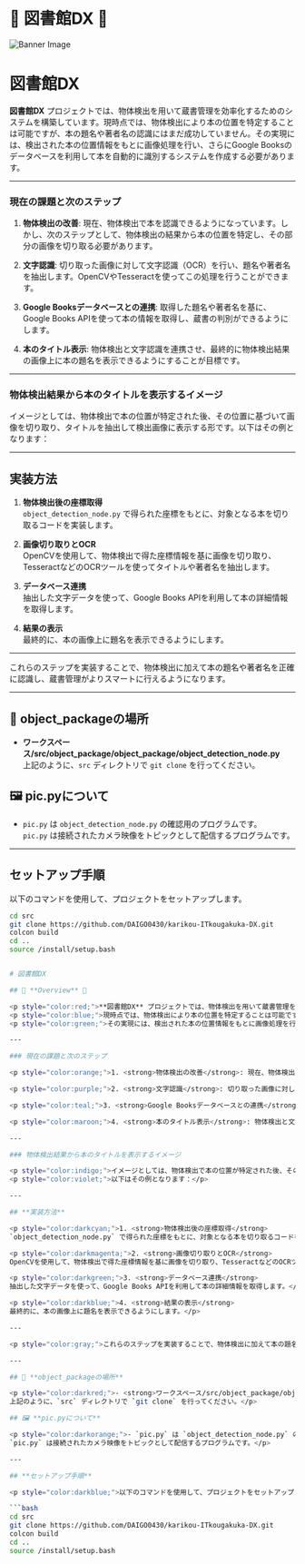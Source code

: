 

# 🌈 **図書館DX** 🌈

![Banner Image](https://tyoudoii-illust.com/wp-content/uploads/2024/07/oksign_businessman_color-300x282.png)

# 図書館DX


**図書館DX** プロジェクトでは、物体検出を用いて蔵書管理を効率化するためのシステムを構築しています。現時点では、物体検出により本の位置を特定することは可能ですが、本の題名や著者名の認識にはまだ成功していません。その実現には、検出された本の位置情報をもとに画像処理を行い、さらにGoogle Booksのデータベースを利用して本を自動的に識別するシステムを作成する必要があります。

---

### 現在の課題と次のステップ

1. **物体検出の改善**: 現在、物体検出で本を認識できるようになっています。しかし、次のステップとして、物体検出の結果から本の位置を特定し、その部分の画像を切り取る必要があります。

2. **文字認識**: 切り取った画像に対して文字認識（OCR）を行い、題名や著者名を抽出します。OpenCVやTesseractを使ってこの処理を行うことができます。

3. **Google Booksデータベースとの連携**: 取得した題名や著者名を基に、Google Books APIを使って本の情報を取得し、蔵書の判別ができるようにします。

4. **本のタイトル表示**: 物体検出と文字認識を連携させ、最終的に物体検出結果の画像上に本の題名を表示できるようにすることが目標です。

---

### 物体検出結果から本のタイトルを表示するイメージ

イメージとしては、物体検出で本の位置が特定された後、その位置に基づいて画像を切り取り、タイトルを抽出して検出画像に表示する形です。以下はその例となります：

---

## **実装方法**

1. **物体検出後の座標取得**  
   `object_detection_node.py` で得られた座標をもとに、対象となる本を切り取るコードを実装します。

2. **画像切り取りとOCR**  
   OpenCVを使用して、物体検出で得た座標情報を基に画像を切り取り、TesseractなどのOCRツールを使ってタイトルや著者名を抽出します。

3. **データベース連携**  
   抽出した文字データを使って、Google Books APIを利用して本の詳細情報を取得します。

4. **結果の表示**  
   最終的に、本の画像上に題名を表示できるようにします。

---

これらのステップを実装することで、物体検出に加えて本の題名や著者名を正確に認識し、蔵書管理がよりスマートに行えるようになります。

---

## 📂 **object_packageの場所**

- **ワークスペース/src/object_package/object_package/object_detection_node.py**  
  上記のように、`src` ディレクトリで `git clone` を行ってください。

## 🖼 **pic.pyについて**

- `pic.py` は `object_detection_node.py` の確認用のプログラムです。  
  `pic.py` は接続されたカメラ映像をトピックとして配信するプログラムです。

---

## **セットアップ手順**

以下のコマンドを使用して、プロジェクトをセットアップします。

```bash
cd src
git clone https://github.com/DAIGO0430/karikou-ITkougakuka-DX.git
colcon build
cd ..
source /install/setup.bash


# 図書館DX

## 🌟 **Overview** 🌟

<p style="color:red;">**図書館DX** プロジェクトでは、物体検出を用いて蔵書管理を効率化するためのシステムを構築しています。</p>
<p style="color:blue;">現時点では、物体検出により本の位置を特定することは可能ですが、本の題名や著者名の認識にはまだ成功していません。</p>
<p style="color:green;">その実現には、検出された本の位置情報をもとに画像処理を行い、さらにGoogle Booksのデータベースを利用して本を自動的に識別するシステムを作成する必要があります。</p>

---

### 現在の課題と次のステップ

<p style="color:orange;">1. <strong>物体検出の改善</strong>: 現在、物体検出で本を認識できるようになっています。しかし、次のステップとして、物体検出の結果から本の位置を特定し、その部分の画像を切り取る必要があります。</p>

<p style="color:purple;">2. <strong>文字認識</strong>: 切り取った画像に対して文字認識（OCR）を行い、題名や著者名を抽出します。OpenCVやTesseractを使ってこの処理を行うことができます。</p>

<p style="color:teal;">3. <strong>Google Booksデータベースとの連携</strong>: 取得した題名や著者名を基に、Google Books APIを使って本の情報を取得し、蔵書の判別ができるようにします。</p>

<p style="color:maroon;">4. <strong>本のタイトル表示</strong>: 物体検出と文字認識を連携させ、最終的に物体検出結果の画像上に本の題名を表示できるようにすることが目標です。</p>

---

### 物体検出結果から本のタイトルを表示するイメージ

<p style="color:indigo;">イメージとしては、物体検出で本の位置が特定された後、その位置に基づいて画像を切り取り、タイトルを抽出して検出画像に表示する形です。</p>
<p style="color:violet;">以下はその例となります：</p>

---

## **実装方法**

<p style="color:darkcyan;">1. <strong>物体検出後の座標取得</strong>  
`object_detection_node.py` で得られた座標をもとに、対象となる本を切り取るコードを実装します。</p>

<p style="color:darkmagenta;">2. <strong>画像切り取りとOCR</strong>  
OpenCVを使用して、物体検出で得た座標情報を基に画像を切り取り、TesseractなどのOCRツールを使ってタイトルや著者名を抽出します。</p>

<p style="color:darkgreen;">3. <strong>データベース連携</strong>  
抽出した文字データを使って、Google Books APIを利用して本の詳細情報を取得します。</p>

<p style="color:darkblue;">4. <strong>結果の表示</strong>  
最終的に、本の画像上に題名を表示できるようにします。</p>

---

<p style="color:gray;">これらのステップを実装することで、物体検出に加えて本の題名や著者名を正確に認識し、蔵書管理がよりスマートに行えるようになります。</p>

---

## 📂 **object_packageの場所**

<p style="color:darkred;">- <strong>ワークスペース/src/object_package/object_package/object_detection_node.py</strong>  
上記のように、`src` ディレクトリで `git clone` を行ってください。</p>

## 🖼 **pic.pyについて**

<p style="color:darkorange;">- `pic.py` は `object_detection_node.py` の確認用のプログラムです。  
`pic.py` は接続されたカメラ映像をトピックとして配信するプログラムです。</p>

---

## **セットアップ手順**

<p style="color:darkblue;">以下のコマンドを使用して、プロジェクトをセットアップします。</p>

```bash
cd src
git clone https://github.com/DAIGO0430/karikou-ITkougakuka-DX.git
colcon build
cd ..
source /install/setup.bash

